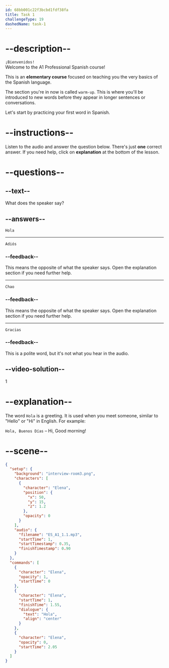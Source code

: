```yaml
---
id: 68bb001c22f3bcbd1fdf38fa
title: Task 1
challengeType: 19
dashedName: task-1
---
```


<!-- (Audio) Elena: Hola -->

# --description--

`¡Bienvenidos!`  
Welcome to the A1 Professional Spanish course!

This is an **elementary course** focused on teaching you the very basics of the Spanish language. 

The section you're in now is called `warm-up`. This is where you'll be introduced to new words before they appear in longer sentences or conversations.

Let's start by practicing your first word in Spanish.

# --instructions--

Listen to the audio and answer the question below.
There's just **one** correct answer. If you need help, click on **explanation** at the bottom of the lesson.

# --questions--

## --text--

What does the speaker say?

## --answers--

`Hola`

---

`Adiós`

### --feedback--

This means the opposite of what the speaker says. Open the explanation section if you need further help.

---

`Chao`

### --feedback--

This means the opposite of what the speaker says. Open the explanation section if you need further help.

---

`Gracias`

### --feedback--

This is a polite word, but it's not what you hear in the audio.

## --video-solution--

1

# --explanation--

The word `Hola` is a greeting. It is used when you meet someone, similar to "Hello" or "Hi" in English. For example:

`Hola, Buenos Días` – Hi, Good morning!  

# --scene--

```json
{
  "setup": {
    "background": "interview-room3.png",
    "characters": [
      {
        "character": "Elena",
        "position": {
          "x": 50,
          "y": 15,
          "z": 1.2
        },
        "opacity": 0
      }
    ],
    "audio": {
      "filename": "ES_A1_1.1.mp3",
      "startTime": 1,
      "startTimestamp": 0.35,
      "finishTimestamp": 0.90
    }
  },
  "commands": [
    {
      "character": "Elena",
      "opacity": 1,
      "startTime": 0
    },
    {
      "character": "Elena",
      "startTime": 1,
      "finishTime": 1.55,
      "dialogue": {
        "text": "Hola",
        "align": "center"
      }
    },
    {
      "character": "Elena",
      "opacity": 0,
      "startTime": 2.05
    }
  ]
}
```
